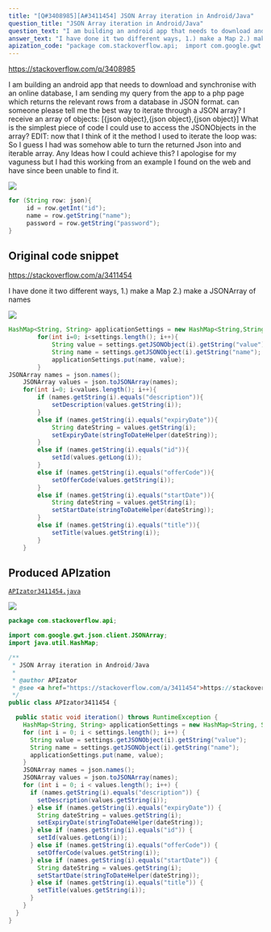 ```yaml
---
title: "[Q#3408985][A#3411454] JSON Array iteration in Android/Java"
question_title: "JSON Array iteration in Android/Java"
question_text: "I am building an android app that needs to download and synchronise with an online database, I am sending my query from the app to a php page which returns the relevant rows from a database in JSON format. can someone please tell me the best way to iterate through a JSON array? I receive an array of objects: [{json object},{json object},{json object}] What is the simplest piece of code I could use to access the JSONObjects in the array? EDIT: now that I think of it the method I used to iterate the loop was: So I guess I had was somehow able to turn the returned Json into and iterable array. Any Ideas how I could achieve this? I apologise for my vaguness but I had this working from an example I found on the web and have since been unable to find it."
answer_text: "I have done it two different ways, 1.) make a Map 2.) make a JSONArray of names"
apization_code: "package com.stackoverflow.api;  import com.google.gwt.json.client.JSONArray; import java.util.HashMap;  /**  * JSON Array iteration in Android/Java  *  * @author APIzator  * @see <a href=\"https://stackoverflow.com/a/3411454\">https://stackoverflow.com/a/3411454</a>  */ public class APIzator3411454 {    public static void iteration() throws RuntimeException {     HashMap<String, String> applicationSettings = new HashMap<String, String>();     for (int i = 0; i < settings.length(); i++) {       String value = settings.getJSONObject(i).getString(\"value\");       String name = settings.getJSONObject(i).getString(\"name\");       applicationSettings.put(name, value);     }     JSONArray names = json.names();     JSONArray values = json.toJSONArray(names);     for (int i = 0; i < values.length(); i++) {       if (names.getString(i).equals(\"description\")) {         setDescription(values.getString(i));       } else if (names.getString(i).equals(\"expiryDate\")) {         String dateString = values.getString(i);         setExpiryDate(stringToDateHelper(dateString));       } else if (names.getString(i).equals(\"id\")) {         setId(values.getLong(i));       } else if (names.getString(i).equals(\"offerCode\")) {         setOfferCode(values.getString(i));       } else if (names.getString(i).equals(\"startDate\")) {         String dateString = values.getString(i);         setStartDate(stringToDateHelper(dateString));       } else if (names.getString(i).equals(\"title\")) {         setTitle(values.getString(i));       }     }   } }"
---
```


https://stackoverflow.com/q/3408985

I am building an android app that needs to download and synchronise with an online database, I am sending my query from the app to a php page which returns the relevant rows from a database in JSON format.
can someone please tell me the best way to iterate through a JSON array?
I receive an array of objects:
[{json object},{json object},{json object}]
What is the simplest piece of code I could use to access the JSONObjects in the array?
EDIT: now that I think of it the method I used to iterate the loop was:
So I guess I had was somehow able to turn the returned Json into and iterable array. Any Ideas how I could achieve this?
I apologise for my vaguness but I had this working from an example I found on the web and have since been unable to find it.


<div class="code-logo"><img src="/stackoverflow.png" /></div>

```java
for (String row: json){
     id = row.getInt("id");
     name = row.getString("name");
     password = row.getString("password");
}
```


## Original code snippet

https://stackoverflow.com/a/3411454

I have done it two different ways,
1.) make a Map
2.) make a JSONArray of names

<div class="code-logo"><img src="/stackoverflow.png" /></div>

```java
HashMap<String, String> applicationSettings = new HashMap<String,String>();
        for(int i=0; i<settings.length(); i++){
            String value = settings.getJSONObject(i).getString("value");
            String name = settings.getJSONObject(i).getString("name");
            applicationSettings.put(name, value);
        }
JSONArray names = json.names();
    JSONArray values = json.toJSONArray(names);
    for(int i=0; i<values.length(); i++){
        if (names.getString(i).equals("description")){
            setDescription(values.getString(i));
        }
        else if (names.getString(i).equals("expiryDate")){
            String dateString = values.getString(i);
            setExpiryDate(stringToDateHelper(dateString)); 
        }
        else if (names.getString(i).equals("id")){
            setId(values.getLong(i));
        }
        else if (names.getString(i).equals("offerCode")){
            setOfferCode(values.getString(i));
        }
        else if (names.getString(i).equals("startDate")){
            String dateString = values.getString(i);
            setStartDate(stringToDateHelper(dateString));
        }
        else if (names.getString(i).equals("title")){
            setTitle(values.getString(i));
        }
    }
```

## Produced APIzation

[`APIzator3411454.java`](https://github.com/pasqualesalza/apization-temp-data/raw/master/search/APIzator3411454.java)

<div class="code-logo"><img src="/apizator.png" /></div>

```java
package com.stackoverflow.api;

import com.google.gwt.json.client.JSONArray;
import java.util.HashMap;

/**
 * JSON Array iteration in Android/Java
 *
 * @author APIzator
 * @see <a href="https://stackoverflow.com/a/3411454">https://stackoverflow.com/a/3411454</a>
 */
public class APIzator3411454 {

  public static void iteration() throws RuntimeException {
    HashMap<String, String> applicationSettings = new HashMap<String, String>();
    for (int i = 0; i < settings.length(); i++) {
      String value = settings.getJSONObject(i).getString("value");
      String name = settings.getJSONObject(i).getString("name");
      applicationSettings.put(name, value);
    }
    JSONArray names = json.names();
    JSONArray values = json.toJSONArray(names);
    for (int i = 0; i < values.length(); i++) {
      if (names.getString(i).equals("description")) {
        setDescription(values.getString(i));
      } else if (names.getString(i).equals("expiryDate")) {
        String dateString = values.getString(i);
        setExpiryDate(stringToDateHelper(dateString));
      } else if (names.getString(i).equals("id")) {
        setId(values.getLong(i));
      } else if (names.getString(i).equals("offerCode")) {
        setOfferCode(values.getString(i));
      } else if (names.getString(i).equals("startDate")) {
        String dateString = values.getString(i);
        setStartDate(stringToDateHelper(dateString));
      } else if (names.getString(i).equals("title")) {
        setTitle(values.getString(i));
      }
    }
  }
}

```